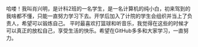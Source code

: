 哈喽！我叫肖兴明，是计科2班的一名学生，是一名计算机的纯小白，初来驾到的我啥都不懂，只能一直努力学习下去。开学后加入了计院的学生会组织并当上了负责人，希望可以锻炼自己。 平时最喜欢打篮球和听音乐，我觉得在这些的时候才可以真正的放松自己，享受生活的快乐。希望在GitHub多多和大家学习，一直努力。
